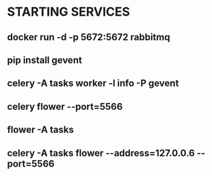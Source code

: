 <h1>STARTING SERVICES</h1>
<u1>
    <h2>docker run -d -p 5672:5672 rabbitmq</h2>
    <h2>pip install gevent</h2>
    <h2>celery -A tasks worker -l info -P gevent</h2> 
    <h2>celery flower --port=5566</h2>
    <h2>flower -A tasks</h2>
    <h2>celery -A tasks flower  --address=127.0.0.6 --port=5566</h2>
<u1>